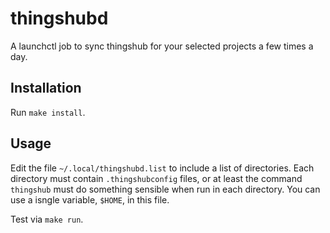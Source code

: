 # thingshubd

A launchctl job to sync thingshub for your selected projects a few times a day.

## Installation

Run `make install`.

## Usage

Edit the file `~/.local/thingshubd.list` to include a list of directories. Each directory must contain `.thingshubconfig` files, or at least the command `thingshub` must do something sensible when run in each directory. You can use a isngle variable, `$HOME`, in this file.

Test via `make run`.
